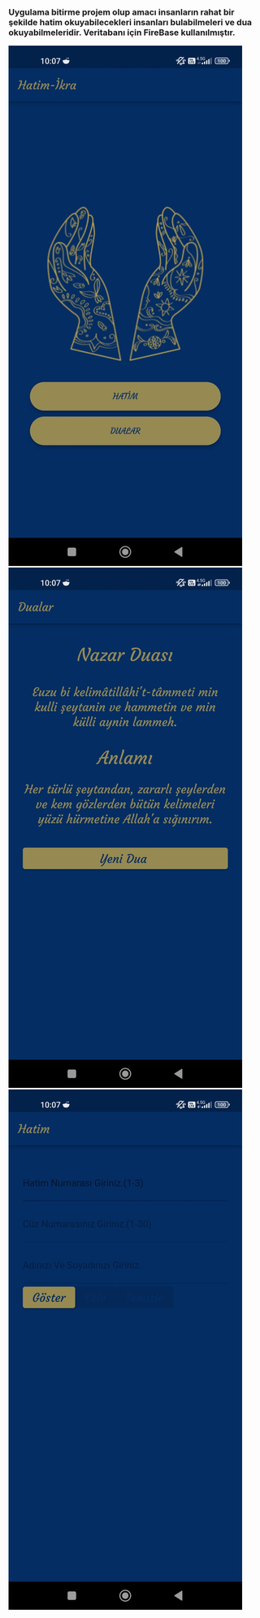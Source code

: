 ### Uygulama bitirme projem olup amacı insanların rahat bir şekilde hatim okuyabilecekleri insanları bulabilmeleri ve dua okuyabilmeleridir. Veritabanı için FireBase kullanılmıştır.


![Proje](/1.jpeg)
![Proje1](/2.jpeg)
![Proje2](/3.jpeg)
